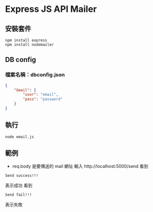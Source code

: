 # Express JS API Mailer

## 安裝套件
```
npm install express
npm install nodemailer
```
## DB config

### **檔案名稱：dbconfig.json**

```json
{
    "Gmail": {
        "user": "email",
        "pass": "password"
    }
}
```
## 執行

```
node email.js
```

## 範例
- req.body 是要傳送的 mail 網址
輸入 http://localhost:5000/send
看到 
```
Send success!!!
```
表示成功
看到 
```
Send fail!!!
```
表示失敗

